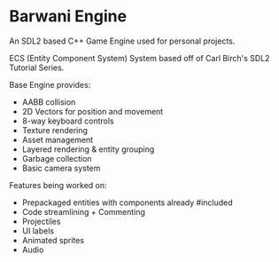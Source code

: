 # Barwani Engine
An SDL2 based C++ Game Engine used for personal projects. 

ECS (Entity Component System) System based off of Carl Birch's SDL2 Tutorial Series. 

Base Engine provides:
- AABB collision
- 2D Vectors for position and movement
- 8-way keyboard controls
- Texture rendering
- Asset management
- Layered rendering & entity grouping
- Garbage collection
- Basic camera system


Features being worked on:
- Prepackaged entities with components already #included
- Code streamlining + Commenting 
- Projectiles
- UI labels
- Animated sprites
- Audio
